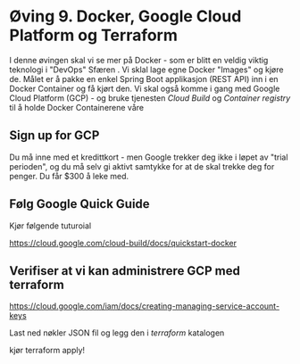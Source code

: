 # Øving 9. Docker, Google Cloud Platform og Terraform  

I denne øvingen skal vi se mer på Docker - som er blitt en veldig viktig teknologi i "DevOps" Sfæren . Vi sklal lage egne Docker "Images" og kjøre de.
Målet er å pakke en enkel Spring Boot applikasjon (REST API) inn i en Docker Container og få kjørt den. Vi skal også komme i gang med Google Cloud Platform (GCP) - og bruke tjenesten _Cloud Build_ og _Container registry_ til å holde Docker Containerene våre


## Sign up for GCP

Du må inne med et kredittkort - men Google trekker deg ikke i løpet av "trial perioden", og du må selv gi aktivt samtykke for at de skal trekke deg for penger.
Du får $300 å leke med. 

## Følg Google Quick Guide

Kjør følgende tuturoial 

https://cloud.google.com/cloud-build/docs/quickstart-docker

## Verifiser at vi kan administrere GCP med terraform 

https://cloud.google.com/iam/docs/creating-managing-service-account-keys

Last ned nøkler JSON fil og legg den i _terraform_ katalogen 

kjør terraform apply!



